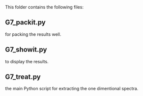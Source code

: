 This folder contains the following files:

G7_packit.py
---
for packing the results well.

G7_showit.py
---
to display the results.

G7_treat.py
---
the main Python script for extracting the one dimentional spectra. 
